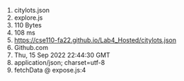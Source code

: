 1. citylots.json
2. explore.js
3. 110 Bytes
4. 108 ms
5. https://cse110-fa22.github.io/Lab4_Hosted/citylots.json
6. Github.com
7. Thu, 15 Sep 2022 22:44:30 GMT
8. application/json; charset=utf-8
9. fetchData @ expose.js:4